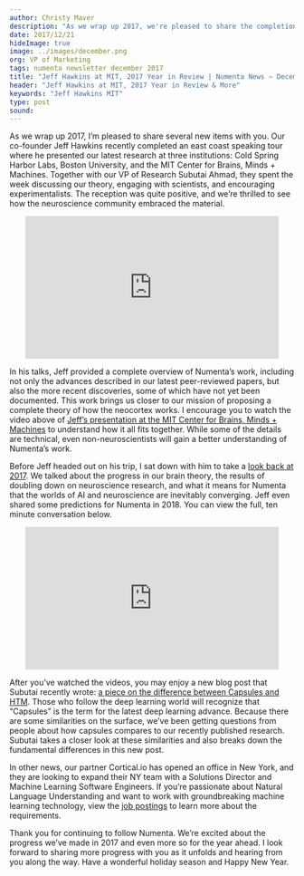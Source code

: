 ```yaml
---
author: Christy Maver
description: "As we wrap up 2017, we're pleased to share the completion of Jeff Hawkins' MIT, Cold Spring Harbor Labs, and Boston University speaking tours, where he presented our latest research. We also look back at 2017 and reflect on the progress we've made in our brain theory, as well as share predictions for Numenta in 2018."
date: 2017/12/21
hideImage: true
image: ../images/december.png
org: VP of Marketing
tags: numenta newsletter december 2017
title: "Jeff Hawkins at MIT, 2017 Year in Review | Numenta News – December 2017"
header: "Jeff Hawkins at MIT, 2017 Year in Review & More"
keywords: "Jeff Hawkins MIT"
type: post
sound:
---
```


As we wrap up 2017, I’m pleased to share several new items with you.  Our co-founder Jeff Hawkins recently completed an east coast speaking tour where he presented our latest research at three institutions: Cold Spring Harbor Labs, Boston University, and the MIT Center for Brains, Minds + Machines.  Together with our VP of Research Subutai Ahmad, they spent the week discussing our theory, engaging with scientists, and encouraging experimentalists. The reception was quite positive, and we’re thrilled to see how the neuroscience community embraced the material.

<center><iframe width="448" height="252" src="https://www.youtube.com/embed/yVT7dO_Tf4E" frameborder="0" gesture="media" allow="encrypted-media" allowfullscreen></iframe></center>

In his talks, Jeff provided a complete overview of Numenta’s work, including not only the advances described in our latest peer-reviewed papers, but also the more recent discoveries, some of which have not yet been documented. This work brings us closer to our mission of proposing a complete theory of how the neocortex works. I encourage you to watch the video above of [Jeff’s presentation at the MIT Center for Brains, Minds + Machines](https://cbmm.mit.edu/video/have-we-missed-half-what-neocortex-does-allocentric-location-basis-perception) to understand how it all fits together.  While some of the details are technical, even non-neuroscientists will gain a better understanding of Numenta’s work.

Before Jeff headed out on his trip, I sat down with him to take a [look back at 2017](https://youtu.be/4ZbahSgMKaM).  We talked about the progress in our brain theory, the results of doubling down on neuroscience research, and what it means for Numenta that the worlds of AI and neuroscience are inevitably converging.  Jeff even shared some predictions for Numenta in 2018.  You can view the full, ten minute conversation below.

<center><iframe width="448" height="252" src="https://www.youtube.com/embed/4ZbahSgMKaM" frameborder="0" gesture="media" allow="encrypted-media" allowfullscreen></iframe></center>

After you’ve watched the videos, you may enjoy a new blog post that Subutai recently wrote: [a piece on the difference between Capsules and HTM](/blog/2017/12/18/comparing-capsules-with-htm/).  Those who follow the deep learning world will recognize that “Capsules” is the term for the latest deep learning advance.  Because there are some similarities on the surface, we’ve been getting questions from people about how capsules compares to our recently published research.  Subutai takes a closer look at these similarities and also breaks down the fundamental differences in this new post.

In other news, our partner Cortical.io has opened an office in New York, and they are looking to expand their NY team with a Solutions Director and Machine Learning Software Engineers.  If you’re passionate about Natural Language Understanding and want to work with groundbreaking machine learning technology, view the [job postings](http://www.cortical.io/company/jobs/) to learn more about the requirements.

Thank you for continuing to follow Numenta.  We’re excited about the progress we’ve made in 2017 and even more so for the year ahead.  I look forward to sharing more progress with you as it unfolds and hearing from you along the way. Have a wonderful holiday season and Happy New Year.
